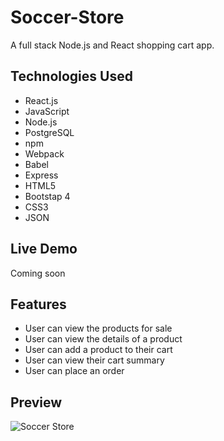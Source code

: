 # Soccer-Store
A full stack Node.js and React shopping cart app.

## Technologies Used
- React.js
- JavaScript
- Node.js
- PostgreSQL
- npm
- Webpack
- Babel
- Express
- HTML5
- Bootstap 4
- CSS3
- JSON

## Live Demo
Coming soon

## Features
- User can view the products for sale
- User can view the details of a product
- User can add a product to their cart
- User can view their cart summary
- User can place an order

## Preview
<p>
  <img src="server/public/images/soccer-store.gif" alt="Soccer Store">
</p>
